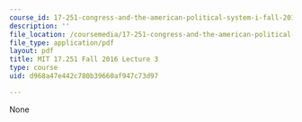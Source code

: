 ```yaml
---
course_id: 17-251-congress-and-the-american-political-system-i-fall-2016
description: ''
file_location: /coursemedia/17-251-congress-and-the-american-political-system-i-fall-2016/d968a47e442c780b39660af947c73d97_MIT17_251F16_Lec3.pdf
file_type: application/pdf
layout: pdf
title: MIT 17.251 Fall 2016 Lecture 3
type: course
uid: d968a47e442c780b39660af947c73d97

---
```

None
